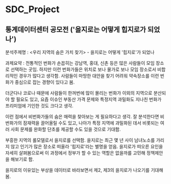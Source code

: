 # SDC_Project
통계데이터센터 공모전 ('을지로는 어떻게 힙지로가 되었나') 
-
 분석주제명 : <우리 지역의 숨은 가치 찾기> - 을지로는 어떻게 '힙지로'가 되었나 

과제요약 : 전통적인 번화가 손꼽히는 강남역, 홍대, 신촌 등은 많은 사람들이 모임 장소로 선택하는 곳임. 하지만 이런 번화가들은 위치로 보나 물가로 보나 모임 장소로서 비합리적인 경우가 많다고 생각함. 사람들이 마땅한 대안을 찾기 어려워 약속장소를 이런 번화가 중심으로 잡는 경향이 있다고 봄. 

 더군다나 코로나 때문에 사람들이 한꺼번에 많이 몰리는 번화가 이외의 지역으로 분산되야 할 필요도 있고, 요즘 이슈인 부동산 가격 문제와 특정지역 과밀화도 지나친 번화가 프리미엄에 기인한 것도 크다고 생각.
 
 이런 점에서 비번화가들의 숨은 매력을  찾아보는 게 필요하다고 생각. 잘 분석한다면 비번화가의 잠재력을 끌어올릴 수도 있고, 나아가 특정 지역에 과밀화된 데서 비롯되는 여러 사회 문제를 완화할 단초를 제공할 수도 있을 것으로 기대함.

 부흥한 지역의 롤모델로서 을지로를 선택함. 을지로는 최근 몇 년 사이 남녀노소를 가리지 않고 인기가 많은 장소로 떠올라 '힙지로'라는 별명을 얻음. 을지로가 떠오른 요인을 자세히 살펴봄으로써 이 과정에서 정부가 할 수 있는 역할은 없을까를 고민해 정책제안을 해보기로 함.

 을지로의 이유있는 부상을 데이터로 바라보면서 제2, 제3의 을지로가 나오기를 기대해봄.
